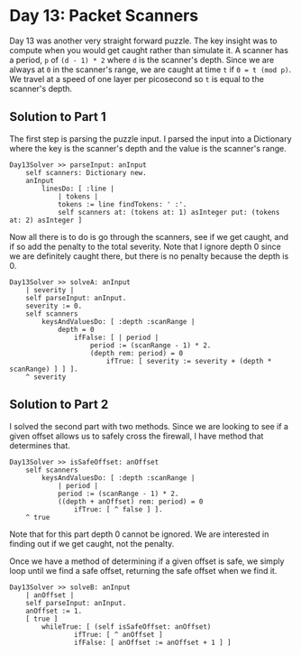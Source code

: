 # Day 13: Packet Scanners

Day 13 was another very straight forward puzzle.  The key insight was to compute when you would get caught rather than simulate it.  A scanner has a period, `p` of  `(d - 1) * 2` where `d` is the scanner's depth.  Since we are always at `0` in the scanner's range, we are caught at time `t` if `0 = t (mod p)`.  We travel at a speed of one layer per picosecond so `t` is equal to the scanner's depth.

## Solution to Part 1

The first step is parsing the puzzle input.  I parsed the input into a Dictionary where the key is the scanner's depth and the value is the scanner's range.

```smalltalk
Day13Solver >> parseInput: anInput
	self scanners: Dictionary new.
	anInput
		linesDo: [ :line | 
			| tokens |
			tokens := line findTokens: ' :'.
			self scanners at: (tokens at: 1) asInteger put: (tokens at: 2) asInteger ]
```

Now all there is to do is go through the scanners, see if we get caught, and if so add the penalty to the total severity.  Note that I ignore depth 0 since we are definitely caught there, but there is no penalty because the depth is 0.

```smalltalk
Day13Solver >> solveA: anInput
	| severity |
	self parseInput: anInput.
	severity := 0.
	self scanners
		keysAndValuesDo: [ :depth :scanRange | 
			depth = 0
				ifFalse: [ | period |
					period := (scanRange - 1) * 2.
					(depth rem: period) = 0
						ifTrue: [ severity := severity + (depth * scanRange) ] ] ].
	^ severity
```

## Solution to Part 2

I solved the second part with two methods.  Since we are looking to see if a given offset allows us to safely cross the firewall, I have method that determines that.

```smalltalk
Day13Solver >> isSafeOffset: anOffset
	self scanners
		keysAndValuesDo: [ :depth :scanRange | 
			| period |
			period := (scanRange - 1) * 2.
			((depth + anOffset) rem: period) = 0
				ifTrue: [ ^ false ] ].
	^ true
```

Note that for this part depth 0 cannot be ignored.  We are interested in finding out if we get caught, not the penalty.

Once we have a method of determining if a given offset is safe, we simply loop until we find a safe offset, returning the safe offset when we find it.

```smalltalk
Day13Solver >> solveB: anInput
	| anOffset |
	self parseInput: anInput.
	anOffset := 1.
	[ true ]
		whileTrue: [ (self isSafeOffset: anOffset)
				ifTrue: [ ^ anOffset ]
				ifFalse: [ anOffset := anOffset + 1 ] ]
```